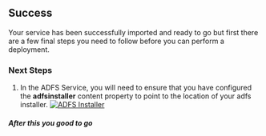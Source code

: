 [wl]: https://github.com/persistentsystems/solutions-import-beta/blob/ADFS-Service/adfsinstaller.png 

## Success
Your service has been successfully imported and ready to go but first there are a few final steps you need to follow before you can perform a deployment.

### Next Steps
1. In the ADFS Service, you will need to ensure that you have configured the **adfsinstaller** content property to point to the location of your adfs installer.
[![ADFS Installer][wl]][wl]

##### After this you good to go